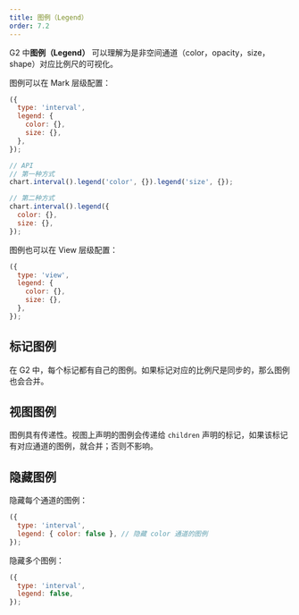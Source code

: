 ```yaml
---
title: 图例（Legend）
order: 7.2
---
```


G2 中**图例（Legend）** 可以理解为是非空间通道（color，opacity，size，shape）对应比例尺的可视化。

图例可以在 Mark 层级配置：

```js
({
  type: 'interval',
  legend: {
    color: {},
    size: {},
  },
});
```

```js
// API
// 第一种方式
chart.interval().legend('color', {}).legend('size', {});

// 第二种方式
chart.interval().legend({
  color: {},
  size: {},
});
```

图例也可以在 View 层级配置：

```js
({
  type: 'view',
  legend: {
    color: {},
    size: {},
  },
});
```

## 标记图例

在 G2 中，每个标记都有自己的图例。如果标记对应的比例尺是同步的，那么图例也会合并。

## 视图图例

图例具有传递性。视图上声明的图例会传递给 `children` 声明的标记，如果该标记有对应通道的图例，就合并；否则不影响。

## 隐藏图例

隐藏每个通道的图例：

```js
({
  type: 'interval',
  legend: { color: false }, // 隐藏 color 通道的图例
});
```

隐藏多个图例：

```js
({
  type: 'interval',
  legend: false,
});
```
